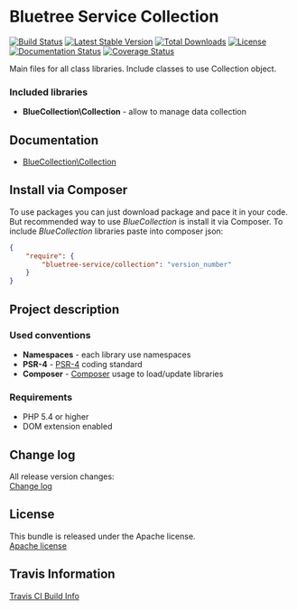 Bluetree Service Collection
============

[![Build Status](https://travis-ci.org/bluetree-service/collection.svg)](https://travis-ci.org/bluetree-service/collection)
[![Latest Stable Version](https://poser.pugx.org/bluetree-service/collection/v/stable.svg)](https://packagist.org/packages/bluetree-service/collection)
[![Total Downloads](https://poser.pugx.org/bluetree-service/collection/downloads.svg)](https://packagist.org/packages/bluetree-service/collection)
[![License](https://poser.pugx.org/bluetree-service/collection/license.svg)](https://packagist.org/packages/bluetree-service/collection)
[![Documentation Status](https://readthedocs.org/projects/collection/badge/?version=latest)](https://readthedocs.org/projects/collection/?badge=latest)
[![Coverage Status](https://coveralls.io/repos/bluetree-service/collection/badge.svg)](https://coveralls.io/r/bluetree-service/collection)

Main files for all class libraries. Include classes to use Collection object.

### Included libraries
* **BlueCollection\Collection** - allow to manage data collection

Documentation
--------------
* [BlueCollection\Collection](https://github.com/bluetree-service/collection/wiki/BlueCollection_Collection "Collection")

Install via Composer
--------------
To use packages you can just download package and pace it in your code. But recommended
way to use _BlueCollection_ is install it via Composer. To include _BlueCollection_
libraries paste into composer json:

```json
{
    "require": {
        "bluetree-service/collection": "version_number"
    }
}
```

Project description
--------------

### Used conventions

* **Namespaces** - each library use namespaces
* **PSR-4** - [PSR-4](http://www.php-fig.org/psr/psr-4/) coding standard
* **Composer** - [Composer](https://getcomposer.org/) usage to load/update libraries

### Requirements

* PHP 5.4 or higher
* DOM extension enabled

Change log
--------------
All release version changes:  
[Change log](https://github.com/bluetree-service/collection/wiki/Change-log "Change log")

License
--------------
This bundle is released under the Apache license.  
[Apache license](https://github.com/bluetree-service/collection/LICENSE "Apache license")

Travis Information
--------------
[Travis CI Build Info](https://travis-ci.org/bluetree-service/collection)